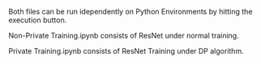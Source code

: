 Both files can be run idependently on Python Environments by hitting the execution button.

Non-Private Training.ipynb consists of ResNet under normal training.

Private Training.ipynb consists of ResNet Training under DP algorithm.
